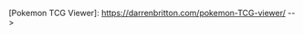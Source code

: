 <!-- ---
title: "Pokemon TCG Viewer"
date: "2018-01-24"
tags: ["typeahead", "jquery", "html", "css"]
image: './images/pokemon-tcg-viewer.jpg'
---

[Pokemon TCG Viewer] is a website for searching and viewing pokemon trading card game cards. The search function uses Typeahead.js and an original pokemon soundbyte is played for the chosen card where available. **You can visit the site here (WARNING: expect potentially loud audio):** [Pokemon TCG Viewer]

<!--- reference links --->
[Pokemon TCG Viewer]: <https://darrenbritton.com/pokemon-TCG-viewer/> -->
